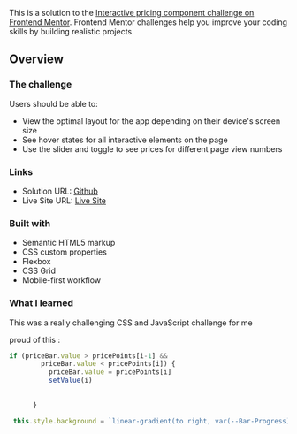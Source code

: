 
This is a solution to the [Interactive pricing component challenge on Frontend Mentor](https://www.frontendmentor.io/challenges/interactive-pricing-component-t0m8PIyY8). Frontend Mentor challenges help you improve your coding skills by building realistic projects. 


## Overview

### The challenge

Users should be able to:

- View the optimal layout for the app depending on their device's screen size
- See hover states for all interactive elements on the page
- Use the slider and toggle to see prices for different page view numbers


### Links

- Solution URL: [Github](https://github.com/chiragchhabria2/InteractivePriceSlider)
- Live Site URL: [Live Site](https://chiragchhabria2.github.io/InteractivePriceSlider/)



### Built with

- Semantic HTML5 markup
- CSS custom properties
- Flexbox
- CSS Grid
- Mobile-first workflow

### What I learned

This was a really challenging CSS and JavaScript challenge for me 



proud of this :
```js
if (priceBar.value > pricePoints[i-1] &&
        priceBar.value < pricePoints[i]) {
          priceBar.value = pricePoints[i]
          setValue(i)
          
        
      }

 this.style.background = `linear-gradient(to right, var(--Bar-Progress) 0%, var(--Bar-Progress) ${tempValue}%, var(--Empty-Slider-Bar) ${tempValue}%, var(--Empty-Slider-Bar) 100%)`

```

